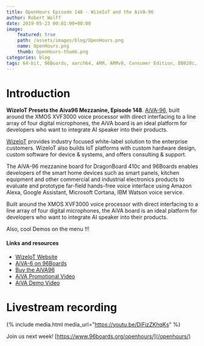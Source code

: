 ```yaml
---
title: OpenHours Episode 148 - WizeIoT and the AiVA-96
author: Robert Wolff
date: 2019-05-23 00:01:00+00:00
image:
    featured: true
    path: /assets/images/blog/OpenHours.png
    name: OpenHours.png
    thumb: OpenHours-thumb.png
categories: blog
tags: 64-bit, 96Boards, aarch64, ARM, ARMv8, Consumer Edition, DB820c, Rock960, Hikey960, enterprise edition, product, single board computer, linaro, linux, open source, openhours, robert wolff, podcast, technology, tech, computer, hardware, software, groupgets, qwerty, embedded, crowd fund, mezzanine, community, firmware, bootloaders, security, laptop, wizeiot, iot, aiva
---
```


# Introduction

**WizeIoT Presets the Aiva96 Mezzanine, Episode 148**. [AiVA-96](/product/aiva-96/), built around the XMOS XVF3000 voice processor with direct interfacing to a line array of four digital microphones, the AiVA board is an ideal platform for developers who want to integrate AI speaker into their products.

[WizeIoT](https://wizeiot.com) provides industry focused white-label solution to the enterprise customers. WizeIoT also builds IoT platforms with custom hardware design, custom software for device & systems, and offers consulting & support.

The AiVA-96 mezzanine board for DragonBoard 410c and 96Boards enables developers of the smart home devices such as smart panels, kitchen equipment and other commercial and industrial electronics products to evaluate and prototype far-field hands-free voice interface using Amazon Alexa, Google Assistant, Microsoft Cortana, IBM Watson voice service.

Built around the XMOS XVF3000 voice processor with direct interfacing to a line array of four digital microphones, the AiVA board is an ideal platform for developers who want to integrate AI speaker into their products.

Also, cool Demos on the menu !!!

#### Links and resources

- [WizeIoT Website](https://wizeiot.com/)
- [AiVA-6 on 96Boards](/product/aiva-96/)
- [Buy the AiVA96](https://www.arrow.com/en/products/aiva-96/wizeiot-inc)
- [AiVA Promotional Video](https://youtu.be/U1GlrSje5cc)
- [AiVA Demo Video](https://youtu.be/s8YHpDNfv0A)

# Livestream recording

{% include media.html media_url="https://youtu.be/DiFizZKhqKs" %}

Join us next week! [https://www.96boards.org/openhours/](/openhours/)
